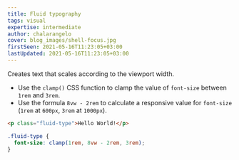 ```yaml
---
title: Fluid typography
tags: visual
expertise: intermediate
author: chalarangelo
cover: blog_images/shell-focus.jpg
firstSeen: 2021-05-16T11:23:05+03:00
lastUpdated: 2021-05-16T11:23:05+03:00
---
```


Creates text that scales according to the viewport width.

- Use the `clamp()` CSS function to clamp the value of `font-size` between `1rem` and `3rem`.
- Use the formula `8vw - 2rem` to calculate a responsive value for `font-size` (`1rem` at `600px`, `3rem` at `1000px`).

```html
<p class="fluid-type">Hello World!</p>
```

```css
.fluid-type {
  font-size: clamp(1rem, 8vw - 2rem, 3rem);
}
```
